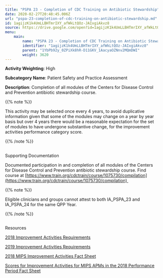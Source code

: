 ```yaml
---
title: "PSPA 23 - Completion of CDC Training on Antibiotic Stewardship"
date: 2020-02-27T20:48:45.006Z
url: "pspa-23-completion-of-cdc-training-on-antibiotic-stewardship.md"
id: 1agijzK1k4UmLLBHTmrIXY_afWkLtQOz-JAIxgiAkvz8
source: https://drive.google.com/open?id=1agijzK1k4UmLLBHTmrIXY_afWkLtQOz-JAIxgiAkvz8
menu:
    main:
        name: "PSPA 23 - Completion of CDC Training on Antibiotic Stewardship"
        identifier: "1agijzK1k4UmLLBHTmrIXY_afWkLtQOz-JAIxgiAkvz8"
        parent: "1YbPb92y_0ZPiXk8hR-D11GKV_1AacyaOZNnv2MQmDWI"
        weight: 3620
---
```









**Activity Weighting**: High

**Subcategory Name**: Patient Safety and Practice Assessment

**Description**: Completion of all modules of the Centers for Disease Control and Prevention antibiotic stewardship course.

{{% note %}}

This activity may be selected once every 4 years, to avoid duplicative information given that some of the modules may change on a year by year basis but over 4 years there would be a reasonable expectation for the set of modules to have undergone substantive change, for the improvement activities performance category score.

{{% /note %}}


## 

Supporting Documentation

Documented participation in and completion of all modules of the Centers for Disease Control and Prevention antibiotic stewardship course. Find course at [https://www.train.org/cdctrain/course/1075730/compilation](https://www.train.org/cdctrain/course/1075730/compilation) 

{{% note %}}

Eligible clinicians and groups cannot attest to both IA_PSPA_23 and IA_PSPA_24 for the same QPP Year.

{{% /note %}}


## 

Resources

[2018 Improvement Activities Requirements](https://qpp.cms.gov/mips/improvement-activities?py=2018)

[2019 Improvement Activities Requirements](https://qpp.cms.gov/mips/improvement-activities?py=2019)

[2018 MIPS Improvement Activities Fact Sheet](https://qpp.cms.gov/resource/2018%20MIPS%20Improvement%20Activities%20Fact%20Sheet)

[Scores for Improvement Activities for MIPS APMs in the 2018 Performance Period Fact Sheet](https://qpp.cms.gov/resource/2018%20MIPS%20APMs%20improvement%20Activities%20scores%20fact%20sheet)


